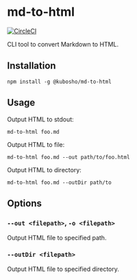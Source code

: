 # md-to-html

[![CircleCI](https://circleci.com/gh/kubosho/md-to-html.svg?style=svg)](https://circleci.com/gh/kubosho/md-to-html)

CLI tool to convert Markdown to HTML.

## Installation

```
npm install -g @kubosho/md-to-html
```

## Usage

Output HTML to stdout:

```
md-to-html foo.md
```

Output HTML to file:

```
md-to-html foo.md --out path/to/foo.html
```

Output HTML to directory:

```
md-to-html foo.md --outDir path/to
```

## Options

### `--out <filepath>`, `-o <filepath>`

Output HTML file to specified path.

### `--outDir <filepath>`

Output HTML file to specified directory.
